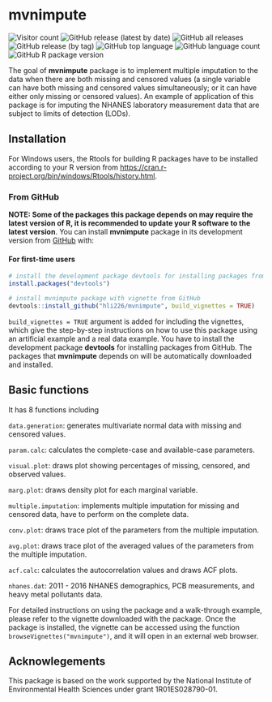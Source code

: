 
<!-- README.md is generated from README.Rmd. Please edit that file -->

# mvnimpute

<!-- badges: start -->
<!-- [![Hits](https://hits.seeyoufarm.com/api/count/incr/badge.svg?url=https%3A%2F%2Fgithub.com%2Fhli226%2Fmvnimpute&count_bg=%2379C83D&title_bg=%23555555&icon=&icon_color=%23E7E7E7&title=visits&edge_flat=false)](https://hits.seeyoufarm.com) -->
<!-- ![GitHub search hit counter](https://img.shields.io/github/search/hli226/mvnimpute/visit) -->

![Visitor
count](https://shields-io-visitor-counter.herokuapp.com/badge?page=https://github.com/hli226/mvnimpute&color=pink)
![GitHub release (latest by
date)](https://img.shields.io/github/v/release/hli226/mvnimpute)
![GitHub all
releases](https://img.shields.io/github/downloads/hli226/mvnimpute/total?color=green)
![GitHub release (by
tag)](https://img.shields.io/github/downloads/hli226/mvnimpute/latest/total)
![GitHub top
language](https://img.shields.io/github/languages/top/hli226/mvnimpute?color=red)
![GitHub language
count](https://img.shields.io/github/languages/count/hli226/mvnimpute?color=purple)
![GitHub R package
version](https://img.shields.io/github/r-package/v/hli226/mvnimpute)

<!-- badges: end -->

The goal of **mvnimpute** package is to implement multiple imputation to
the data when there are both missing and censored values (a single
variable can have both missing and censored values simultaneously; or it
can have either only missing or censored values). An example of
application of this package is for imputing the NHANES laboratory
measurement data that are subject to limits of detection (LODs).

## Installation

For Windows users, the Rtools for building R packages have to be
installed according to your R version from
<https://cran.r-project.org/bin/windows/Rtools/history.html>.

### From GitHub

**NOTE: Some of the packages this package depends on may require the
latest version of R, it is recommended to update your R software to the
latest version**. You can install **mvnimpute** package in its
development version from [GitHub](https://github.com) with:

#### For first-time users

``` r
# install the development package devtools for installing packages from GitHub
install.packages("devtools")

# install mvnimpute package with vignette from GitHub
devtools::install_github("hli226/mvnimpute", build_vignettes = TRUE)
```

`build_vignettes = TRUE` argument is added for including the vignettes,
which give the step-by-step instructions on how to use this package
using an artificial example and a real data example. You have to install
the development package **devtools** for installing packages from
GitHub. The packages that **mvnimpute** depends on will be automatically
downloaded and installed.

## Basic functions

It has 8 functions including

`data.generation`: generates multivariate normal data with missing and
censored values.

`param.calc`: calculates the complete-case and available-case
parameters.

`visual.plot`: draws plot showing percentages of missing, censored, and
observed values.

`marg.plot`: draws density plot for each marginal variable.

`multiple.imputation`: implements multiple imputation for missing and
censored data, have to perform on the complete data.

`conv.plot`: draws trace plot of the parameters from the multiple
imputation.

`avg.plot`: draws trace plot of the averaged values of the parameters
from the multiple imputation.

`acf.calc`: calculates the autocorrelation values and draws ACF plots.

`nhanes.dat`: 2011 - 2016 NHANES demographics, PCB measurements, and
heavy metal pollutants data.

For detailed instructions on using the package and a walk-through
example, please refer to the vignette downloaded with the package. Once
the package is installed, the vignette can be accessed using the
function `browseVignettes("mvnimpute")`, and it will open in an external
web browser.

## Acknowlegements

This package is based on the work supported by the National Institute of
Environmental Health Sciences under grant 1R01ES028790-01.
